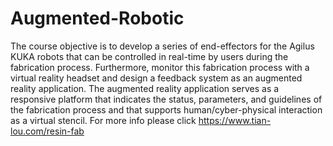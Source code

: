 # Augmented-Robotic
The course objective is to develop a series of end-effectors for the Agilus KUKA robots that can be controlled in real-time by users during the fabrication process. 
Furthermore, monitor this fabrication process with a virtual reality headset and design a feedback system as an augmented reality application. The augmented reality application 
serves as a responsive platform that indicates the status, parameters, and guidelines of the fabrication process and that supports human/cyber-physical interaction as a virtual 
stencil. 
For more info please click https://www.tian-lou.com/resin-fab
